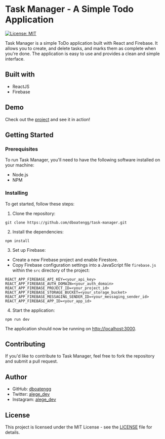 # Task Manager - A Simple Todo Application

[![License: MIT](https://img.shields.io/badge/License-MIT-yellow.svg)](https://opensource.org/licenses/MIT)

Task Manager is a simple ToDo application built with React and Firebase. It allows you to create, and delete tasks, and marks them as complete when you're done. The application is easy to use and provides a clean and simple interface.

## Built with

- ReactJS
- Firebase

## Demo

Check out the [project](https://www.appname.netlify.app) and see it in action!

## Getting Started

### Prerequisites

To run Task Manager, you'll need to have the following software installed on your machine:

- Node.js
- NPM

### Installing

To get started, follow these steps:

1.  Clone the repository:

```node
git clone https://github.com/dboatengg/task-manager.git
```

2.  Install the dependencies:

```node
npm install
```

3.  Set up Firebase:

- Create a new Firebase project and enable Firestore.
- Copy Firebase configuration settings into a JavaScript file `firebase.js` within the `src` directory of the project:

```env
REACT_APP_FIREBASE_API_KEY=<your_api_key> REACT_APP_FIREBASE_AUTH_DOMAIN=<your_auth_domain> REACT_APP_FIREBASE_PROJECT_ID=<your_project_id> REACT_APP_FIREBASE_STORAGE_BUCKET=<your_storage_bucket> REACT_APP_FIREBASE_MESSAGING_SENDER_ID=<your_messaging_sender_id> REACT_APP_FIREBASE_APP_ID=<your_app_id>
```

4.  Start the application:

```node
npm run dev
```

The application should now be running on [http://localhost:3000](http://localhost:3000/).

## Contributing

If you'd like to contribute to Task Manager, feel free to fork the repository and submit a pull request.

## Author

- GitHub: [dboatengg](https://www.github.com/dboatengg)
- Twitter: [alege_dev](https://www.twitter.com/alege_dev)
- Instagram: [alege_dev](https://www.instagram.com/alege_dev)

## License

This project is licensed under the MIT License - see the [LICENSE](https://chat.openai.com/LICENSE) file for details.
